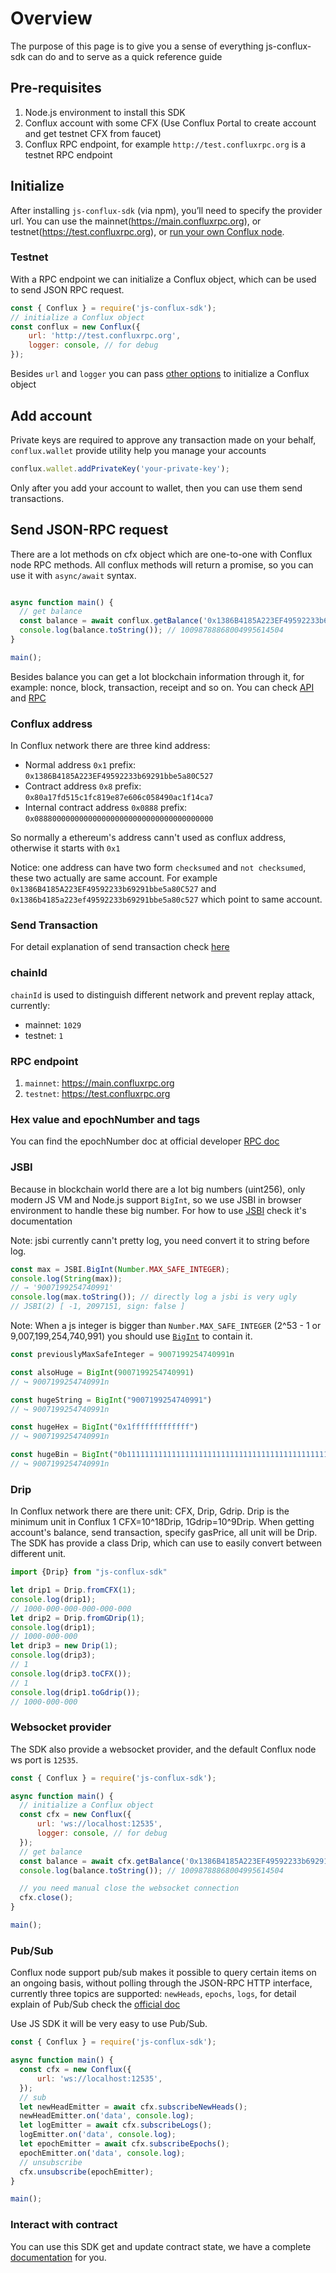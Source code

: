 # Overview
The purpose of this page is to give you a sense of everything js-conflux-sdk can do and to serve as a quick reference guide

## Pre-requisites

1. Node.js environment to install this SDK
2. Conflux account with some CFX (Use Conflux Portal to create account and get testnet CFX from faucet)
3. Conflux RPC endpoint, for example `http://test.confluxrpc.org` is a testnet RPC endpoint


## Initialize
After installing `js-conflux-sdk` (via npm), you’ll need to specify the provider url. You can use the 
mainnet(https://main.confluxrpc.org), or testnet(https://test.confluxrpc.org), or [run your own Conflux node](https://developer.conflux-chain.org/docs/conflux-doc/docs/independent_chain).

### Testnet

With a RPC endpoint we can initialize a Conflux object, which can be used to send JSON RPC request.

```javascript
const { Conflux } = require('js-conflux-sdk');
// initialize a Conflux object
const conflux = new Conflux({
    url: 'http://test.confluxrpc.org',
    logger: console, // for debug
});
```

Besides `url` and `logger` you can pass [other options](../api.md) to initialize a Conflux object


## Add account
Private keys are required to approve any transaction made on your behalf, `conflux.wallet` provide utility help you manage your accounts

```js
conflux.wallet.addPrivateKey('your-private-key');
```

Only after you add your account to wallet, then you can use them send transactions.


## Send JSON-RPC request
There are a lot methods on cfx object which are one-to-one with Conflux node RPC methods. 
All conflux methods will return a promise, so you can use it with `async/await` syntax.

```javascript

async function main() {
  // get balance
  const balance = await conflux.getBalance('0x1386B4185A223EF49592233b69291bbe5a80C527');
  console.log(balance.toString()); // 10098788868004995614504
}

main();
```

Besides balance you can get a lot blockchain information through it, for example: nonce, block, transaction, receipt and so on.
You can check [API](../api.md) and [RPC](https://developer.conflux-chain.org/docs/conflux-doc/docs/json_rpc)

### Conflux address
In Conflux network there are three kind address:

* Normal address `0x1` prefix: `0x1386B4185A223EF49592233b69291bbe5a80C527`
* Contract address `0x8` prefix: `0x80a17fd515c1fc819e87e606c058490ac1f14ca7`
* Internal contract address `0x0888` prefix: `0x0888000000000000000000000000000000000000`

So normally a ethereum's address cann't used as conflux address, otherwise it starts with `0x1`

Notice: one address can have two form `checksumed` and `not checksumed`, these two actually are same account. For example
`0x1386B4185A223EF49592233b69291bbe5a80C527` and `0x1386b4185a223ef49592233b69291bbe5a80c527` which point to same account.


### Send Transaction
For detail explanation of send transaction check [here](./how_to_send_tx.md)

### chainId
`chainId` is used to distinguish different network and prevent replay attack, currently:

* mainnet: `1029`
* testnet: `1`


### RPC endpoint
1. `mainnet`: https://main.confluxrpc.org
2. `testnet`: https://test.confluxrpc.org

### Hex value and epochNumber and tags
You can find the epochNumber doc at official developer [RPC doc](https://developer.conflux-chain.org/docs/conflux-doc/docs/json_rpc#hex-value-encoding)


### JSBI
Because in blockchain world there are a lot big numbers (uint256), only modern JS VM and Node.js support `BigInt`, so we use JSBI in browser environment to handle these big number.
For how to use [JSBI](https://www.npmjs.com/package/jsbi) check it's documentation

Note: jsbi currently cann't pretty log, you need convert it to string before log.

```js
const max = JSBI.BigInt(Number.MAX_SAFE_INTEGER);
console.log(String(max));
// → '9007199254740991'
console.log(max.toString()); // directly log a jsbi is very ugly
// JSBI(2) [ -1, 2097151, sign: false ]
```

Note: When a js integer is bigger than `Number.MAX_SAFE_INTEGER` (2^53 - 1 or 9,007,199,254,740,991) you should use [`BigInt`](https://developer.mozilla.org/en-US/docs/Web/JavaScript/Reference/Global_Objects/BigInt) to contain it.

```js
const previouslyMaxSafeInteger = 9007199254740991n

const alsoHuge = BigInt(9007199254740991)
// ↪ 9007199254740991n

const hugeString = BigInt("9007199254740991")
// ↪ 9007199254740991n

const hugeHex = BigInt("0x1fffffffffffff")
// ↪ 9007199254740991n

const hugeBin = BigInt("0b11111111111111111111111111111111111111111111111111111")
// ↪ 9007199254740991n
```


### Drip
In Conflux network there are there unit: CFX, Drip, Gdrip. Drip is the minimum unit in Conflux  1 CFX=10^18Drip, 1Gdrip=10^9Drip. When getting account's balance, send transaction, specify gasPrice, all unit will be Drip. 
The SDK has provide a class Drip, which can use to easily convert between different unit.

```js
import {Drip} from "js-conflux-sdk"

let drip1 = Drip.fromCFX(1);
console.log(drip1);
// 1000-000-000-000-000-000
let drip2 = Drip.fromGDrip(1);
console.log(drip1);
// 1000-000-000
let drip3 = new Drip(1);
console.log(drip3);
// 1
console.log(drip3.toCFX());
// 1
console.log(drip1.toGdrip());
// 1000-000-000
```

### Websocket provider
The SDK also provide a websocket provider, and the default Conflux node ws port is `12535`.

```js
const { Conflux } = require('js-conflux-sdk');

async function main() {
  // initialize a Conflux object
  const cfx = new Conflux({
      url: 'ws://localhost:12535',
      logger: console, // for debug
  });
  // get balance
  const balance = await cfx.getBalance('0x1386B4185A223EF49592233b69291bbe5a80C527');
  console.log(balance.toString()); // 10098788868004995614504

  // you need manual close the websocket connection
  cfx.close();
}

main();
```

### Pub/Sub

Conflux node support pub/sub makes it possible to query certain items on an ongoing basis, without polling through the JSON-RPC HTTP interface, currently three topics are supported: `newHeads`, `epochs`, `logs`, for detail explain of Pub/Sub check the [official doc](https://developer.conflux-chain.org/docs/conflux-doc/docs/pubsub)

Use JS SDK it will be very easy to use Pub/Sub.

```js
const { Conflux } = require('js-conflux-sdk');

async function main() {
  const cfx = new Conflux({
      url: 'ws://localhost:12535',
  });
  // sub
  let newHeadEmitter = await cfx.subscribeNewHeads();
  newHeadEmitter.on('data', console.log);
  let logEmitter = await cfx.subscribeLogs();
  logEmitter.on('data', console.log);
  let epochEmitter = await cfx.subscribeEpochs();
  epochEmitter.on('data', console.log);
  // unsubscribe
  cfx.unsubscribe(epochEmitter);
}

main();
```

### Interact with contract
You can use this SDK get and update contract state, we have a complete [documentation](./interact_with_contract.md) for you.




